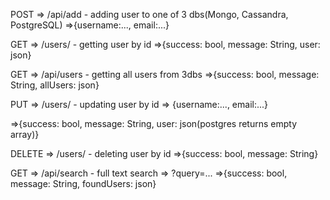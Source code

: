 POST => /api/add - adding user to one of 3 dbs(Mongo, Cassandra, PostgreSQL)
=>{username:..., email:...}

GET => /users/<id> - getting user by id
=>{success: bool, message: String, user: json}

GET => /api/users - getting all users from 3dbs
=>{success: bool, message: String, allUsers: json}

PUT => /users/<id> - updating user by id => {username:..., email:...}

=>{success: bool, message: String, user: json(postgres returns empty array)}

DELETE => /users/<id> - deleting user by id
=>{success: bool, message: String}

GET => /api/search - full text search => ?query=...
=>{success: bool, message: String, foundUsers: json}

